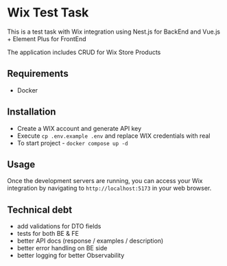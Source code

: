# Wix Test Task

This is a test task with Wix integration using Nest.js for BackEnd and  Vue.js + Element Plus for FrontEnd

The application includes CRUD for Wix Store Products

## Requirements
* Docker

## Installation

* Create a WIX account and generate API key
* Execute `cp .env.example .env` and replace WIX credentials with real
* To start project - `docker compose up -d`

## Usage

Once the development servers are running, you can access your Wix integration by navigating to `http://localhost:5173` in your web browser. 

## Technical debt
* add validations for DTO fields
* tests for both BE & FE
* better API docs (response / examples / description)
* better error handling on BE side
* better logging for better Observability